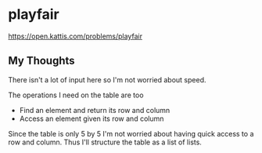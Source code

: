 # playfair

<https://open.kattis.com/problems/playfair>

## My Thoughts

There isn't a lot of input here so I'm not worried about speed. 

The operations I need on the table are too

- Find an element and return its row and column
- Access an element given its row and column

Since the table is only 5 by 5 I'm not worried about having quick access to a row and column. Thus I'll structure the table as a list of lists.
